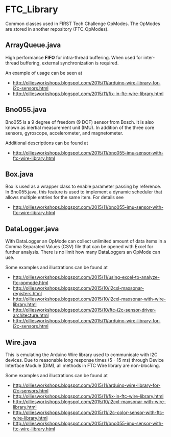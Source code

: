 # FTC_Library
Common classes used in FIRST Tech Challenge OpModes.  The OpModes are stored in another repository (FTC_OpModes).

## ArrayQueue.java
High performance **FIFO** for intra-thread buffering.  When used for inter-thread buffering, external synchronization is required.

An example of usage can be seen at 
* http://olliesworkshops.blogspot.com/2015/11/arduino-wire-library-for-i2c-sensors.html
* http://olliesworkshops.blogspot.com/2015/11/fix-in-ftc-wire-library.html

## Bno055.java
Bno055 is a 9 degree of freedom (9 DOF) sensor from Bosch. It is also known as inertial measurement unit (IMU). In addition of the three core sensors, gyroscope, accelerometer, and magnetometer.

Additional descriptions can be found at
* http://olliesworkshops.blogspot.com/2015/11/bno055-imu-sensor-with-ftc-wire-library.html

## Box.java
Box is used as a wrapper class to enable parameter passing by reference.
In Bno055.java, this feature is used to implement a dynamic scheduler that allows
multiple entries for the same item.  For details see
* http://olliesworkshops.blogspot.com/2015/11/bno055-imu-sensor-with-ftc-wire-library.html

## DataLogger.java
With DataLogger an OpMode can collect unlimited amount of data items in a Comma Separated Values (CSV) file
that can be opened with Excel for further analysis.  There is no limit how many DataLoggers an OpMode can use.

Some examples and illustrations can be found at
* http://olliesworkshops.blogspot.com/2015/11/using-excel-to-analyze-ftc-opmode.html
* http://olliesworkshops.blogspot.com/2015/10/i2cxl-maxsonar-registers.html
* http://olliesworkshops.blogspot.com/2015/10/i2cxl-maxsonar-with-wire-library.html
* http://olliesworkshops.blogspot.com/2015/10/ftc-i2c-sensor-driver-architecture.html
* http://olliesworkshops.blogspot.com/2015/11/arduino-wire-library-for-i2c-sensors.html


## Wire.java
This is emulating the Arduino Wire library used to communicate with I2C devices.
Due to reasonable long response times (5 - 15 ms) through Device Interface Module (DIM),
all methods in FTC Wire library are non-blocking.

Some examples and illustrations can be found at
* http://olliesworkshops.blogspot.com/2015/11/arduino-wire-library-for-i2c-sensors.html
* http://olliesworkshops.blogspot.com/2015/11/fix-in-ftc-wire-library.html
* http://olliesworkshops.blogspot.com/2015/10/i2cxl-maxsonar-with-wire-library.html
* http://olliesworkshops.blogspot.com/2015/11/i2c-color-sensor-with-ftc-wire-library.html
* http://olliesworkshops.blogspot.com/2015/11/bno055-imu-sensor-with-ftc-wire-library.html
